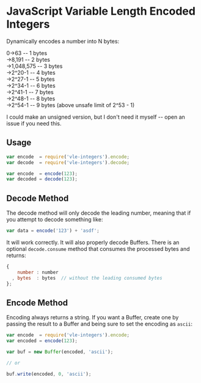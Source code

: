 # JavaScript Variable Length Encoded Integers

Dynamically encodes a number into N bytes:

0->63 -- 1 bytes  
->8,191 -- 2 bytes  
->1,048,575 -- 3 bytes  
->2^20-1 -- 4 bytes  
->2^27-1 -- 5 bytes  
->2^34-1 -- 6 bytes  
->2^41-1 -- 7 bytes  
->2^48-1 -- 8 bytes  
->2^54-1 -- 9 bytes (above unsafe limit of 2^53 - 1)  

I could make an unsigned version, but I don't need it myself -- open an issue if
  you need this.

## Usage

```js
var encode  = require('vle-integers').encode;
var decode  = require('vle-integers').decode;

var encode  = encode(123);
var decoded = decode(123);
```

## Decode Method

The decode method will only decode the leading number, meaning that if you
  attempt to decode something like:

```js
var data = encode('123') + 'asdf';
```

It will work correctly.  It will also properly decode Buffers.  There is an
  optional `decode.consume` method that consumes the processed bytes and
  returns:

```js
{
    number : number
  , bytes  : bytes  // without the leading consumed bytes
};
```

## Encode Method

Encoding always returns a string.  If you want a Buffer, create one by passing
  the result to a Buffer and being sure to set the encoding as `ascii`:

```js
var encode  = require('vle-integers').encode;
var encoded = encode(123);

var buf = new Buffer(encoded, 'ascii');

// or

buf.write(encoded, 0, 'ascii');
```
